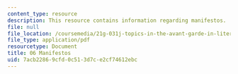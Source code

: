 ```yaml
---
content_type: resource
description: This resource contains information regarding manifestos.
file: null
file_location: /coursemedia/21g-031j-topics-in-the-avant-garde-in-literature-and-cinema-spring-2003/7acb22869cfd0c513d7ce2cf74612ebc_MIT21G_031JS03_6manifesto.pdf
file_type: application/pdf
resourcetype: Document
title: 06 Manifestos
uid: 7acb2286-9cfd-0c51-3d7c-e2cf74612ebc
---
```

